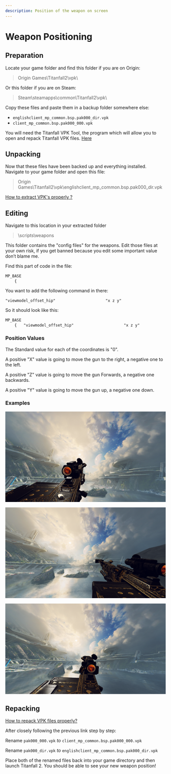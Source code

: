 ```yaml
---
description: Position of the weapon on screen
---
```


# Weapon Positioning

## Preparation

Locate your game folder and find this folder if you are on Origin:

> Origin Games\Titanfall2\vpk\\

Or this folder if you are on Steam:

> Steam\steamapps\common\Titanfall2\vpk\\

Copy these files and paste them in a backup folder somewhere else:

* `englishclient_mp_common.bsp.pak000_dir.vpk`
* `client_mp_common.bsp.pak000_000.vpk`

You will need the Titanfall VPK Tool, the program which will allow you to open and repack Titanfall VPK files. [Here](https://noskill.gitbook.io/titanfall2/how-to-start-modding/modding-tools)

## Unpacking

Now that these files have been backed up and everything installed. Navigate to your game folder and open this file:

> Origin Games\Titanfall2\vpk\englishclient\_mp\_common.bsp.pak000\_dir.vpk

[How to extract VPK's properly ?](https://noskill.gitbook.io/titanfall2/how-to-start-modding/how-to-backup-extract-and-repack)

## Editing

Navigate to this location in your extracted folder

> \scripts\weapons

This folder contains the "config files" for the weapons. Edit those files at your own risk, if you get banned because you edit some important value don’t blame me.

Find this part of code in the file:

```
MP_BASE
	{
```

You want to add the following command in there:

```
"viewmodel_offset_hip" 						"x z y"
```

So it should look like this:

```
MP_BASE
	{	"viewmodel_offset_hip" 						"x z y" 
```

### Position Values

The Standard value for each of the coordinates is "0".

A positive "X" value is going to move the gun to the right, a negative one to the left.

A positive "Z" value is going to move the gun Forwards, a negative one backwards.

A positive "Y" value is going to move the gun up, a negative one down.

### Examples

!["viewmodel\_offset\_hip" 						"-10 0 -3"](<../../.gitbook/assets/another kraber edit.jpg>)

!["viewmodel\_offset\_hip" 						"2 -2 -3"](<../../.gitbook/assets/Desktop Screenshot 2020.03.04 - 16.25.20.77.png>)

!["viewmodel\_offset\_hip" 						"-6.5 1 -4"](<../../.gitbook/assets/Desktop Screenshot 2020.03.04 - 16.47.10.40.png>)

## Repacking

[How to repack VPK files properly?](https://noskill.gitbook.io/titanfall2/how-to-start-modding/how-to-backup-extract-and-repack#how-to-repack-vpk-files-properly)

After closely following the previous link step by step:

Rename `pak000_000.vpk` _to_ `client_mp_common.bsp.pak000_000.vpk`

Rename `pak000_dir.vpk` _to_ `englishclient_mp_common.bsp.pak000_dir.vpk`

Place both of the renamed files back into your game directory and then launch Titanfall 2. You should be able to see your new weapon position!
